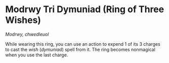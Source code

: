 # Modrwy Tri Dymuniad (Ring of Three Wishes)

*Modrwy, chwedleuol*

While wearing this ring, you can use an action to expend 1 of its 3 charges to cast the *wish* (*dymuniad*) spell from it. The ring becomes nonmagical when you use the last charge.